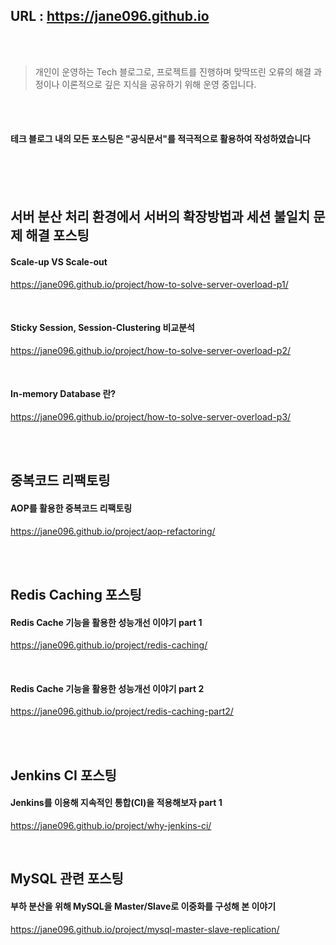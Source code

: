 ## URL : https://jane096.github.io 
<br>
<br>

> 개인이 운영하는 Tech 블로그로, 프로젝트를 진행하며 맞딱뜨린 오류의 해결 과정이나 이론적으로 깊은 지식을 공유하기 위해 운영 중입니다. 

<br>
<br>

#### 테크 블로그 내의 모든 포스팅은 "공식문서"를 적극적으로 활용하여 작성하였습니다

<br>
<br>
<br>

## 서버 분산 처리 환경에서 서버의 확장방법과 세션 불일치 문제 해결 포스팅

#### Scale-up VS Scale-out

<https://jane096.github.io/project/how-to-solve-server-overload-p1/>

<br>

#### Sticky Session, Session-Clustering 비교분석

<https://jane096.github.io/project/how-to-solve-server-overload-p2/>

<br>

#### In-memory Database 란?
<https://jane096.github.io/project/how-to-solve-server-overload-p3/>

<br>
<br>

## 중복코드 리팩토링

#### AOP를 활용한 중복코드 리팩토링
<https://jane096.github.io/project/aop-refactoring/>

<br>
<br>

## Redis Caching 포스팅

#### Redis Cache 기능을 활용한 성능개선 이야기 part 1
<https://jane096.github.io/project/redis-caching/>

<br>

#### Redis Cache 기능을 활용한 성능개선 이야기 part 2
<https://jane096.github.io/project/redis-caching-part2/>

<br>
<br>

## Jenkins CI 포스팅

#### Jenkins를 이용해 지속적인 통합(CI)을 적용해보자 part 1
<https://jane096.github.io/project/why-jenkins-ci/>

<br>

## MySQL 관련 포스팅

#### 부하 분산을 위해 MySQL을 Master/Slave로 이중화를 구성해 본 이야기
<https://jane096.github.io/project/mysql-master-slave-replication/>


<br>
<br>
<br>
